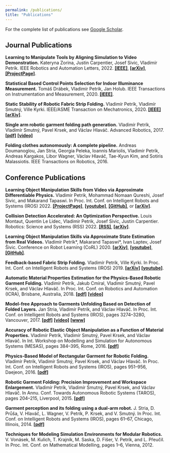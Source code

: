 ```yaml
---
permalink: /publications/
title: "Publications"
---
```


For the complete list of publications see [Google Scholar](https://scholar.google.cz/citations?user=IiHnyEoAAAAJ&hl=en). 

## Journal Publications

**Learning to Manipulate Tools by Aligning Simulation to Video Demonstration.**
Kateryna Zorina, Justin Carpentier, Josef Sivic, Vladimír Petrík. IEEE Robotics and Automation Letters, 2022.
[**[IEEE]**](https://ieeexplore.ieee.org/iel7/7083369/7339444/09612073.pdf),
[**[arXiv]**](https://arxiv.org/abs/2111.03088),
[**[ProjectPage]**](https://data.ciirc.cvut.cz/public/projects/2021LearningToolMotion/).

**Statistical Based Control Points Selection for Indoor Illuminance Measurement.**
Tomáš Drábek, Vladimír Petrík, Jan Holub. IEEE Transactions on Instrumentation and Measurement, 2020.
[**[IEEE]**](https://ieeexplore.ieee.org/stamp/stamp.jsp?arnumber=9066919).

**Static Stability of Robotic Fabric Strip Folding.**
Vladimír Petrík, Vladimír Smutný, Ville Kyrki. IEEE/ASME Transaction on Mechatronics, 2020. 
[**[IEEE]**](https://ieeexplore.ieee.org/stamp/stamp.jsp?arnumber=9037109)
[**[arXiv]**](https://arxiv.org/abs/1902.11021).

**Single arm robotic garment folding path generation.**
Vladimír Petrík, Vladimír Smutný, Pavel Krsek, and Václav Hlaváč. Advanced Robotics, 2017.
[**[pdf]**](ftp://cmp.felk.cvut.cz/pub/cmp/articles/petrik/PetrikADR2017.pdf)
[**[video]**](https://www.tandfonline.com/doi/suppl/10.1080/01691864.2017.1367325?scroll=top)

**Folding clothes autonomously: A complete pipeline.**
Andreas Doumanoglou, Jan Stria, Georgia Peleka, Ioannis Mariolis, Vladimír Petrík, Andreas Kargakos, Libor Wagner, Václav Hlaváč, Tae-Kyun Kim, and Sotiris Malassiotis. 
IEEE Transactions on Robotics, 2016.

## Conference Publications

**Learning Object Manipulation Skills from Video via Approximate Differentiable Physics.**
Vladimir Petrik, Mohammad Nomaan Qureshi, Josef Sivic, and Makarand Tapaswi. In Proc. Int. Conf. on Intelligent Robots and Systems (IROS) 2022.
[**[ProjectPage]**](https://data.ciirc.cvut.cz/public/projects/2022Real2SimPhysics/),
[**[youtube]**](https://youtu.be/QS6TDqr87gc),
[**[GitHub]**](https://github.com/petrikvladimir/video_skills_learning_with_approx_physics), or
[**[arXiv]**](https://arxiv.org/abs/2208.01960).

**Collision Detection Accelerated: An Optimization Perspective.**
Louis Montaut, Quentin Le Lidec, Vladimir Petrik, Josef Sivic, Justin Carpentier. Robotics: Science and Systems (RSS) 2022.
[**[RSS]**](http://www.roboticsproceedings.org/rss18/p039.pdf),
[**[arXiv]**](https://arxiv.org/abs/2205.09663).

**Learning Object Manipulation Skills via Approximate State Estimation from Real Videos.**
Vladimír Petrík*, Makarand Tapaswi*, Ivan Laptev, Josef Šivic. Conference on Robot Learning (CoRL) 2020.
[**[arXiv]**](https://arxiv.org/abs/2011.06813),
[**[youtube]**](https://youtu.be/0bhO3KCKVa8),
[**[GitHub]**](https://github.com/makarandtapaswi/Real2Sim_CoRL2020).
  
**Feedback-based Fabric Strip Folding.**
Vladimír Petrík, Ville Kyrki. In Proc. Int. Conf. on Intelligent Robots and Systems (IROS) 2019.
[**[arXiv]**](https://arxiv.org/abs/1904.01298)
[**[youtube]**](https://www.youtube.com/watch?v=ghcp7CdqhjM&list=PL7EJPwNF0uyOtF5ySihyai2at87PbYQ4y).

**Automatic Material Properties Estimation for the Physics-Based Robotic Garment Folding.**
Vladimír Petrík, Jakub Cmíral, Vladimír Smutný, Pavel Krsek, and Václav Hlaváč. 
In Proc. Int. Conf. on Robotics and Automation (ICRA), Brisbane, Australia, 2018.
[**[pdf]**](http://people.ciirc.cvut.cz/~petrivl3/PetrikICRA2018.pdf)
[**[video]**](https://youtu.be/_zXeFEN54sY)

**Model-free Approach to Garments Unfolding Based on Detection of Folded Layers.**
Jan Stria, Vladimír Petrík, and Václav Hlaváč.
In Proc. Int. Conf. on Intelligent Robots and Systems (IROS), pages 3274–3280, Vancouver, 2017.
[**[pdf]**](http://cmp.felk.cvut.cz/~striajan/stria_iros_2017.pdf)
[**[video]**](https://youtu.be/XJVgJncXMW4)
[**[www]**](http://cmp.felk.cvut.cz/~striajan/iros2017/index.html)

**Accuracy of Robotic Elastic Object Manipulation as a Function of Material Properties.**
Vladimír Petrík, Vladimír Smutný, Pavel Krsek, and Václav Hlaváč. 
In Int. Workshop on Modelling and Simulation for Autonomous Systems (MESAS), pages 384–395, Rome, 2016.
[**[pdf]**](ftp://cmp.felk.cvut.cz/pub/cmp/articles/petrik/PetrikMESAS2016.pdf)

**Physics-Based Model of Rectangular Garment for Robotic Folding.**
Vladimír Petrík, Vladimír Smutný, Pavel Krsek, and Václav Hlaváč. 
In Proc. Int. Conf. on Intelligent Robots and Systems (IROS), pages 951–956, Daejeon, 2016. 
[**[pdf]**](ftp://cmp.felk.cvut.cz/pub/cmp/articles/petrik/PetrikIROS2016.pdf)

**Robotic Garment Folding: Precision Improvement and Workspace Enlargement.**
Vladimír Petrík, Vladimír Smutný, Pavel Krsek, and Václav Hlaváč. 
In Annu. Conf. Towards Autonomous Robotic Systems (TAROS), pages 204–215, Liverpool, 2015. 
[**[pdf]**](ftp://cmp.felk.cvut.cz/pub/cmp/articles/petrik/PetrikTAROS2015.pdf)

**Garment perception and its folding using a dual-arm robot.**
J. Stria, D. Průša, V. Hlaváč, L. Wagner, V. Petrík, P. Krsek, and V. Smutný. 
In Proc. Int. Conf. on Intelligent Robots and Systems (IROS), pages 61–67, Chicago, Illinois, 2014.
 [**[pdf]**](ftp://cmp.felk.cvut.cz/pub/cmp/articles/stria/Stria-Prusa-Hlavac-IROS-2014.pdf)

**Techniques for Modeling Simulation Environments for Modular Robotics.**
V. Vonásek, M. Kulich, T. Krajník, M. Saska, D. Fišer, V. Petrík, and L. Přeučil. 
In Proc. Int. Conf. on Mathematical Modelling, pages 1–6, Vienna, 2012.
